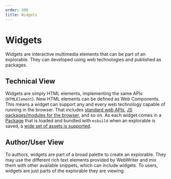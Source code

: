 ```yaml
---
order: 300
title: Widgets
---
```



# Widgets
Widgets are interactive multimedia elements that can be part of an explorable. They can developed using web technologies and published as packages.

## Technical View
Widgets are simply HTML elements, implementing the same APIs (`HTMLElement`). New HTML elements can be defined as Web Components. This means a widget can support any and every web technology capable of running in the browser. That includes [standard web APIs](https://developer.mozilla.org/en-US/docs/Web/API), [JS packages/modules for the browser](https://www.npmjs.com/), and so on.
As each widget comes in a [Package](../packages/packages) that is loaded and bundled with `esbuild` when an explorable is saved, a [wide set of assets is supported](./assets).

## Author/User View
To authors, widgets are part of a broad palette to create an explorable. They may use the different rich text elements provided by WebWriter and mix them with other available snippets, which can include widgets. To users, widgets are just parts of the explorable they are viewing.